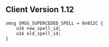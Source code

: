 ## Client Version 1.12

```rust,ignore
smsg SMSG_SUPERCEDED_SPELL = 0x012C {
    u16 new_spell_id;    
    u16 old_spell_id;    
}

```
